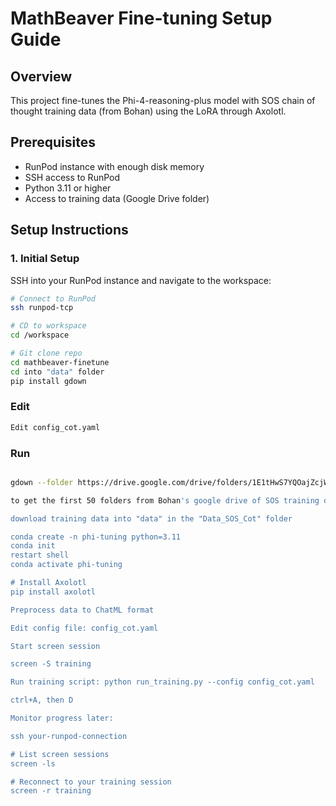 # MathBeaver Fine-tuning Setup Guide

## Overview

This project fine-tunes the Phi-4-reasoning-plus model with SOS chain of thought training data (from Bohan) using the LoRA through Axolotl.

## Prerequisites

- RunPod instance with enough disk memory
- SSH access to RunPod
- Python 3.11 or higher
- Access to training data (Google Drive folder)

## Setup Instructions

### 1. Initial Setup

SSH into your RunPod instance and navigate to the workspace:

```bash
# Connect to RunPod
ssh runpod-tcp

# CD to workspace
cd /workspace

# Git clone repo
cd mathbeaver-finetune
cd into "data" folder
pip install gdown

```

### Edit
```bash
Edit config_cot.yaml
```

### Run
```bash

gdown --folder https://drive.google.com/drive/folders/1E1tHwS7YQOajZcjWsMXpTaPdRZm9jYcC --remaining-ok

to get the first 50 folders from Bohan's google drive of SOS training data

download training data into "data" in the "Data_SOS_Cot" folder

conda create -n phi-tuning python=3.11
conda init
restart shell
conda activate phi-tuning

# Install Axolotl
pip install axolotl

Preprocess data to ChatML format

Edit config file: config_cot.yaml

Start screen session

screen -S training

Run training script: python run_training.py --config config_cot.yaml

ctrl+A, then D

Monitor progress later:

ssh your-runpod-connection

# List screen sessions
screen -ls

# Reconnect to your training session
screen -r training









